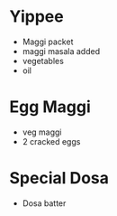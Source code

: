 # Yippee

* Maggi packet
* maggi masala added
* vegetables
* oil

# Egg Maggi
* veg maggi
* 2 cracked eggs

# Special Dosa
* Dosa batter